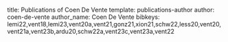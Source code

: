 title: Publications of Coen De Vente
template: publications-author
author: coen-de-vente
author_name: Coen De Vente
bibkeys: lemi22,vent18,lemi23,vent20a,vent21,gonz21,xion21,schw22,less20,vent20,vent21a,vent23b,ardu20,schw22a,vent23c,vent23a,vent22